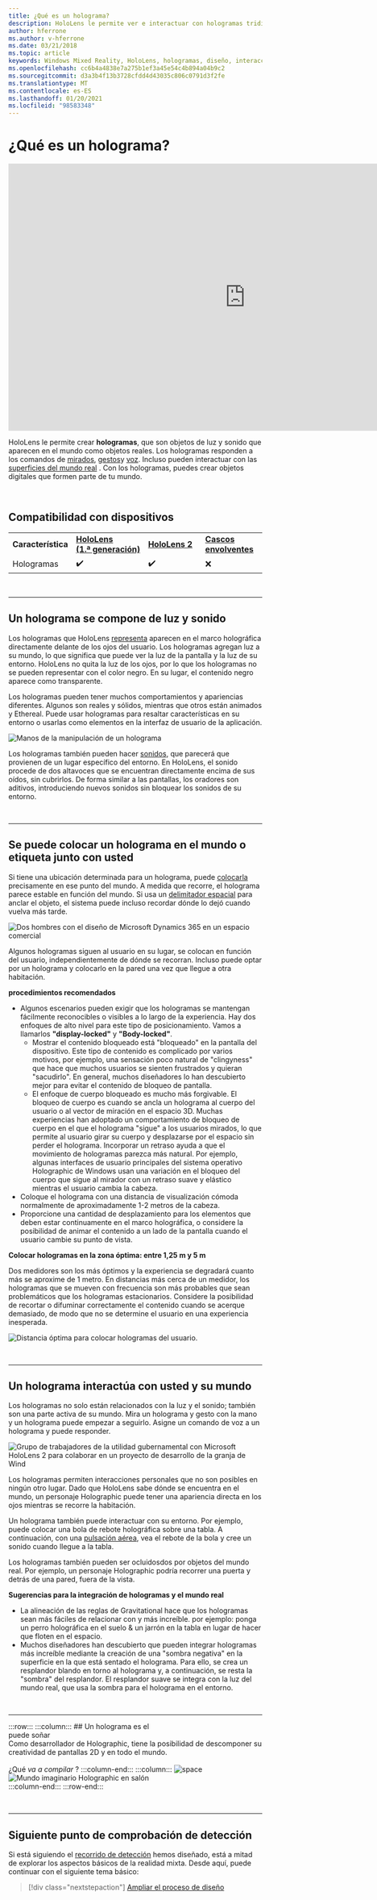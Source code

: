 ```yaml
---
title: ¿Qué es un holograma?
description: HoloLens le permite ver e interactuar con hologramas tridimensionales, objetos de luz y sonido que aparecen en el mundo.
author: hferrone
ms.author: v-hferrone
ms.date: 03/21/2018
ms.topic: article
keywords: Windows Mixed Reality, HoloLens, hologramas, diseño, interacción, auriculares de realidad mixta, auriculares Windows Mixed Reality, qué es realidad aumentada
ms.openlocfilehash: cc6b4a4838e7a275b1ef3a45e54c4b894a04b9c2
ms.sourcegitcommit: d3a3b4f13b3728cfdd4d43035c806c0791d3f2fe
ms.translationtype: MT
ms.contentlocale: es-ES
ms.lasthandoff: 01/20/2021
ms.locfileid: "98583348"
---
```

# <a name="what-is-a-hologram"></a>¿Qué es un holograma?

<iframe width="940" height="530" src="https://www.youtube.com/embed/MVXH5V8MVQo" frameborder="0" allow="accelerometer; autoplay; encrypted-media; gyroscope; picture-in-picture" allowfullscreen></iframe>


HoloLens le permite crear **hologramas**, que son objetos de luz y sonido que aparecen en el mundo como objetos reales. Los hologramas responden a los comandos de [mirados](../design/gaze-and-commit.md), [gestos](../design/gaze-and-commit.md#composite-gestures)y [voz](../design/voice-input.md). Incluso pueden interactuar con las [superficies del mundo real](../design/spatial-mapping.md) . Con los hologramas, puedes crear objetos digitales que formen parte de tu mundo.

<br>

## <a name="device-support"></a>Compatibilidad con dispositivos

<table>
    <colgroup>
    <col width="25%" />
    <col width="25%" />
    <col width="25%" />
    <col width="25%" />
    </colgroup>
    <tr>
        <td><strong>Característica</strong></td>
        <td><a href="/hololens/hololens1-hardware"><strong>HoloLens (1.ª generación)</strong></a></td>
        <td><a href="https://docs.microsoft.com/hololens/hololens2-hardware"><strong>HoloLens 2</strong></td>
        <td><a href="../discover/immersive-headset-hardware-details.md"><strong>Cascos envolventes</strong></a></td>
    </tr>
     <tr>
        <td>Hologramas</td>
        <td>✔️</td>
        <td>✔️</td>
        <td>❌</td>
    </tr>
</table>

<br>

---

## <a name="a-hologram-is-made-of-light-and-sound"></a>Un holograma se compone de luz y sonido

Los hologramas que HoloLens [representa](../develop/platform-capabilities-and-apis/rendering.md) aparecen en el marco holográfica directamente delante de los ojos del usuario. Los hologramas agregan luz a su mundo, lo que significa que puede ver la luz de la pantalla y la luz de su entorno. HoloLens no quita la luz de los ojos, por lo que los hologramas no se pueden representar con el color negro. En su lugar, el contenido negro aparece como transparente.

Los hologramas pueden tener muchos comportamientos y apariencias diferentes. Algunos son reales y sólidos, mientras que otros están animados y Ethereal. Puede usar hologramas para resaltar características en su entorno o usarlas como elementos en la interfaz de usuario de la aplicación.

![Manos de la manipulación de un holograma](images/hologram-hands-940px.jpg)

Los hologramas también pueden hacer [sonidos](../design/spatial-sound.md), que parecerá que provienen de un lugar específico del entorno. En HoloLens, el sonido procede de dos altavoces que se encuentran directamente encima de sus oídos, sin cubrirlos. De forma similar a las pantallas, los oradores son aditivos, introduciendo nuevos sonidos sin bloquear los sonidos de su entorno.

<br>

---

## <a name="a-hologram-can-be-placed-in-the-world-or-tag-along-with-you"></a>Se puede colocar un holograma en el mundo o etiqueta junto con usted

Si tiene una ubicación determinada para un holograma, puede [colocarla](../design/coordinate-systems.md) precisamente en ese punto del mundo. A medida que recorre, el holograma parece estable en función del mundo. Si usa un [delimitador espacial](../design/coordinate-systems.md#spatial-anchors) para anclar el objeto, el sistema puede incluso recordar dónde lo dejó cuando vuelva más tarde.

![Dos hombres con el diseño de Microsoft Dynamics 365 en un espacio comercial](images/HLS19_retailLayoutHologram_001-940px.jpg)

Algunos hologramas siguen al usuario en su lugar, se colocan en función del usuario, independientemente de dónde se recorran. Incluso puede optar por un holograma y colocarlo en la pared una vez que llegue a otra habitación.

**procedimientos recomendados**
* Algunos escenarios pueden exigir que los hologramas se mantengan fácilmente reconocibles o visibles a lo largo de la experiencia. Hay dos enfoques de alto nivel para este tipo de posicionamiento. Vamos a llamarlos **"display-locked"** y **"Body-locked"**.
   * Mostrar el contenido bloqueado está "bloqueado" en la pantalla del dispositivo. Este tipo de contenido es complicado por varios motivos, por ejemplo, una sensación poco natural de "clingyness" que hace que muchos usuarios se sienten frustrados y quieran "sacudirlo". En general, muchos diseñadores lo han descubierto mejor para evitar el contenido de bloqueo de pantalla.
   * El enfoque de cuerpo bloqueado es mucho más forgivable. El bloqueo de cuerpo es cuando se ancla un holograma al cuerpo del usuario o al vector de miración en el espacio 3D. Muchas experiencias han adoptado un comportamiento de bloqueo de cuerpo en el que el holograma "sigue" a los usuarios mirados, lo que permite al usuario girar su cuerpo y desplazarse por el espacio sin perder el holograma. Incorporar un retraso ayuda a que el movimiento de hologramas parezca más natural. Por ejemplo, algunas interfaces de usuario principales del sistema operativo Holographic de Windows usan una variación en el bloqueo del cuerpo que sigue al mirador con un retraso suave y elástico mientras el usuario cambia la cabeza.
* Coloque el holograma con una distancia de visualización cómoda normalmente de aproximadamente 1-2 metros de la cabeza.
* Proporcione una cantidad de desplazamiento para los elementos que deben estar continuamente en el marco holográfica, o considere la posibilidad de animar el contenido a un lado de la pantalla cuando el usuario cambie su punto de vista.

**Colocar hologramas en la zona óptima: entre 1,25 m y 5 m**

Dos medidores son los más óptimos y la experiencia se degradará cuanto más se aproxime de 1 metro. En distancias más cerca de un medidor, los hologramas que se mueven con frecuencia son más probables que sean problemáticos que los hologramas estacionarios. Considere la posibilidad de recortar o difuminar correctamente el contenido cuando se acerque demasiado, de modo que no se determine el usuario en una experiencia inesperada.

![Distancia óptima para colocar hologramas del usuario.](images/distanceguiderendering-950px.png)

<br>

---

## <a name="a-hologram-interacts-with-you-and-your-world"></a>Un holograma interactúa con usted y su mundo

Los hologramas no solo están relacionados con la luz y el sonido; también son una parte activa de su mundo. Mira un holograma y gesto con la mano y un holograma puede empezar a seguirlo. Asigne un comando de voz a un holograma y puede responder.

![Grupo de trabajadores de la utilidad gubernamental con Microsoft HoloLens 2 para colaborar en un proyecto de desarrollo de la granja de Wind](images/HLS19_governmentUtilitiesHologram_001-940px.jpg)

Los hologramas permiten interacciones personales que no son posibles en ningún otro lugar. Dado que HoloLens sabe dónde se encuentra en el mundo, un personaje Holographic puede tener una apariencia directa en los ojos mientras se recorre la habitación.

Un holograma también puede interactuar con su entorno. Por ejemplo, puede colocar una bola de rebote holográfica sobre una tabla. A continuación, con una [pulsación aérea](../design/gaze-and-commit.md#composite-gestures), vea el rebote de la bola y cree un sonido cuando llegue a la tabla.

Los hologramas también pueden ser ocluidosdos por objetos del mundo real. Por ejemplo, un personaje Holographic podría recorrer una puerta y detrás de una pared, fuera de la vista.

**Sugerencias para la integración de hologramas y el mundo real**
* La alineación de las reglas de Gravitational hace que los hologramas sean más fáciles de relacionar con y más increíble. por ejemplo: ponga un perro holográfica en el suelo & un jarrón en la tabla en lugar de hacer que floten en el espacio.
* Muchos diseñadores han descubierto que pueden integrar hologramas más increíble mediante la creación de una "sombra negativa" en la superficie en la que está sentado el holograma. Para ello, se crea un resplandor blando en torno al holograma y, a continuación, se resta la "sombra" del resplandor. El resplandor suave se integra con la luz del mundo real, que usa la sombra para el holograma en el entorno.

<br>

---

:::row:::
    :::column:::
        ## <a name="a-hologram-is-whatever-bryou-can-dream-upbr"></a>Un holograma es el <br>puede soñar<br>
        Como desarrollador de Holographic, tiene la posibilidad de descomponer su creatividad de pantallas 2D y en todo el mundo.<br><br>
        ¿Qué *va a compilar* ?
    :::column-end:::
        :::column:::
        ![space](images/spacer-20x582.png)<br>
       ![Mundo imaginario Holographic en salón](images/designoverview.jpg)<br>
    :::column-end:::
:::row-end:::

<br>

---

## <a name="next-discovery-checkpoint"></a>Siguiente punto de comprobación de detección

Si está siguiendo el [recorrido de detección](get-started-with-mr.md) hemos diseñado, está a mitad de explorar los aspectos básicos de la realidad mixta. Desde aquí, puede continuar con el siguiente tema básico: 

> [!div class="nextstepaction"]
> [Ampliar el proceso de diseño](case-study-expanding-the-design-process-for-mixed-reality.md)